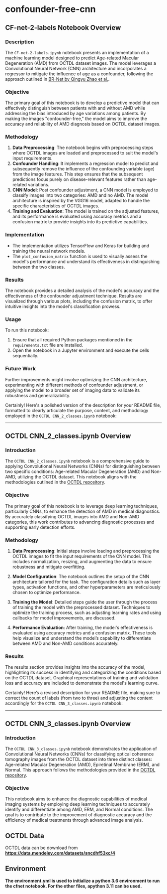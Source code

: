 # confounder-free-cnn

## CF-net-2-labels Notebook Overview

### Description

The `CF-net-2-labels.ipynb` notebook presents an implementation of a machine learning model designed to predict Age-related Macular Degeneration (AMD) from OCTDL dataset images. The model leverages a Convolutional Neural Network (CNN) architecture and incorporates a regressor to mitigate the influence of age as a confounder, following the approach outlined in [BR-Net by Qingyu Zhao et al.](https://github.com/QingyuZhao/BR-Net).

### Objective

The primary goal of this notebook is to develop a predictive model that can effectively distinguish between patients with and without AMD while addressing the bias introduced by age variations among patients. By making the images "confounder-free," the model aims to improve the accuracy and reliability of AMD diagnosis based on OCTDL dataset images.

### Methodology

1. **Data Preprocessing**: The notebook begins with preprocessing steps where OCTDL images are loaded and preprocessed to suit the model's input requirements.
2. **Confounder Handling**: It implements a regression model to predict and subsequently remove the influence of the confounding variable (age) from the image features. This step ensures that the subsequent predictions focus purely on disease-relevant features rather than age-related variations.
3. **CNN Model**: Post confounder adjustment, a CNN model is employed to classify images into two categories: AMD and no AMD. The model architecture is inspired by the VGG16 model, adapted to handle the specific characteristics of OCTDL images.
4. **Training and Evaluation**: The model is trained on the adjusted features, and its performance is evaluated using accuracy metrics and a confusion matrix to provide insights into its predictive capabilities.

### Implementation

- The implementation utilizes TensorFlow and Keras for building and training the neural network models.
- The `plot_confusion_matrix` function is used to visually assess the model's performance and understand its effectiveness in distinguishing between the two classes.

### Results

The notebook provides a detailed analysis of the model's accuracy and the effectiveness of the confounder adjustment technique. Results are visualized through various plots, including the confusion matrix, to offer intuitive insights into the model's classification prowess.

### Usage

To run this notebook:

1. Ensure that all required Python packages mentioned in the `requirements.txt` file are installed.
2. Open the notebook in a Jupyter environment and execute the cells sequentially.

### Future Work

Further improvements might involve optimizing the CNN architecture, experimenting with different methods of confounder adjustment, or applying the model to a broader set of imaging data to validate its robustness and generalizability.

Certainly! Here's a polished version of the description for your README file, formatted to clearly articulate the purpose, content, and methodology employed in the `OCTDL CNN_2_classes.ipynb` notebook:

---

## OCTDL CNN_2_classes.ipynb Overview

### Introduction

The `OCTDL CNN_2_classes.ipynb` notebook is a comprehensive guide to applying Convolutional Neural Networks (CNNs) for distinguishing between two specific conditions: Age-related Macular Degeneration (AMD) and Non-AMD, utilizing the OCTDL dataset. This notebook aligns with the methodologies outlined in the [OCTDL repository](https://github.com/mikhailkulyabin/octdl).

### Objective

The primary goal of this notebook is to leverage deep learning techniques, particularly CNNs, to enhance the detection of AMD in medical diagnostics. By accurately classifying OCTDL images into AMD and Non-AMD categories, this work contributes to advancing diagnostic processes and supporting early detection efforts.

### Methodology

1. **Data Preprocessing**: Initial steps involve loading and preprocessing the OCTDL images to fit the input requirements of the CNN model. This includes normalization, resizing, and augmenting the data to ensure robustness and mitigate overfitting.

2. **Model Configuration**: The notebook outlines the setup of the CNN architecture tailored for the task. The configuration details such as layer types, activation functions, and other hyperparameters are meticulously chosen to optimize performance.

3. **Training the Model**: Detailed steps guide the user through the process of training the model with the preprocessed dataset. Techniques to optimize the training process, such as adjusting learning rates and using callbacks for model improvements, are discussed.

4. **Performance Evaluation**: After training, the model's effectiveness is evaluated using accuracy metrics and a confusion matrix. These tools help visualize and understand the model’s capability to differentiate between AMD and Non-AMD conditions accurately.

### Results

The results section provides insights into the accuracy of the model, highlighting its success in identifying and categorizing the conditions based on the OCTDL dataset. Graphical representations of training and validation loss and accuracy are included to demonstrate the model's learning curve.

Certainly! Here’s a revised description for your README file, making sure to correct the count of labels (from two to three) and adjusting the content accordingly for the `OCTDL CNN_3_classes.ipynb` notebook:

---

## OCTDL CNN_3_classes.ipynb Overview

### Introduction

The `OCTDL CNN_3_classes.ipynb` notebook demonstrates the application of Convolutional Neural Networks (CNNs) for classifying optical coherence tomography images from the OCTDL dataset into three distinct classes: Age-related Macular Degeneration (AMD), Epiretinal Membrane (ERM), and Normal. This approach follows the methodologies provided in the [OCTDL repository](https://github.com/mikhailkulyabin/octdl).

### Objective

This notebook aims to enhance the diagnostic capabilities of medical imaging systems by employing deep learning techniques to accurately identify and differentiate among AMD, ERM, and Normal conditions. The goal is to contribute to the improvement of diagnostic accuracy and the efficiency of medical treatments through advanced image analysis.

## OCTDL Data

OCTDL data can be download from **https://data.mendeley.com/datasets/sncdhf53xc/4**

## Environment

**The environment.yml is used to initialize a python 3.6 environment to run the cfnet notebook. For the other files, apython 3.11 can be used.**
